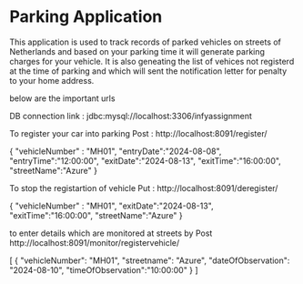 
# Parking Application

This application is used to track records of parked vehicles on streets of Netherlands and  based on your parking time it will generate parking charges for your vehicle. It is also geneating the list of vehices not registerd at the time of parking and which will sent the notification letter for penalty to your home address.

below are the important urls

DB connection link : jdbc:mysql://localhost:3306/infyassignment
 
To register your car into parking 
Post : http://localhost:8091/register/

{
"vehicleNumber" : "MH01",
"entryDate":"2024-08-08",
"entryTime":"12:00:00",
"exitDate":"2024-08-13",
"exitTime":"16:00:00",
"streetName":"Azure"
}

To stop the registartion of vehicle
Put : http://localhost:8091/deregister/

{
"vehicleNumber" : "MH01",
"exitDate":"2024-08-13",
"exitTime":"16:00:00",
"streetName":"Azure"
}

to enter details which are monitored at streets by
Post http://localhost:8091/monitor/registervehicle/

[
         {
            "vehicleNumber": "MH01",
            "streetname": "Azure",
            "dateOfObservation": "2024-08-10",
            "timeOfObservation":"10:00:00"
         }
]




